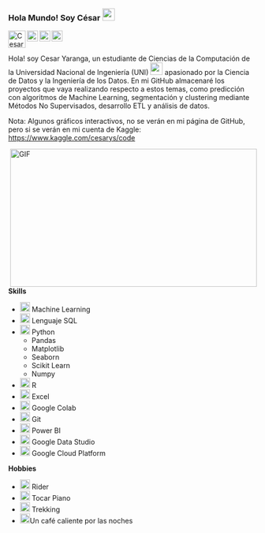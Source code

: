 ### Hola Mundo! Soy César  <img src="https://media.giphy.com/media/hvRJCLFzcasrR4ia7z/giphy.gif" width="25px">

<a href="https://www.youtube.com/channel/UCRgYT_161yf_O24XCuMsrdw">
  <img align="left" alt="Cesar Youtube" width="35px" src="https://e7.pngegg.com/pngimages/125/937/png-clipart-youtube-logo-youtube-angle-logo.png" />
</a>

<a href="https://github.com/cesar-yaranga">
  <img align="left" alt="Cesar GitHub" width="22px" src="https://camo.githubusercontent.com/b079fe922f00c4b86f1b724fbc2e8141c468794ce8adbc9b7456e5e1ad09c622/68747470733a2f2f6564656e742e6769746875622e696f2f537570657254696e7949636f6e732f696d616765732f7376672f6769746875622e737667" />
</a>

<a href="https://www.kaggle.com/cesarys/code">
  <img align="left" alt="Cesar Kaggle" width="22px" src="https://camo.githubusercontent.com/96313f84e4c257e753560f701e77c29697410d36bbd327294980f90451fcb1bc/68747470733a2f2f6564656e742e6769746875622e696f2f537570657254696e7949636f6e732f696d616765732f7376672f6b6167676c652e737667" />
</a>

<a href="https://www.linkedin.com/in/julio-cesar-yaranga-sante-aa9932179/">
  <img align="left" alt="Cesar LinkedIn" width="22px" src="https://camo.githubusercontent.com/c8a9c5b414cd812ad6a97a46c29af67239ddaeae08c41724ff7d945fb4c047e5/68747470733a2f2f6564656e742e6769746875622e696f2f537570657254696e7949636f6e732f696d616765732f7376672f6c696e6b6564696e2e737667" />
</a>

<br />
<br />

Hola! soy Cesar Yaranga, un estudiante de Ciencias de la Computación de la Universidad Nacional de Ingeniería (UNI)  <img src="https://upload.wikimedia.org/wikipedia/commons/thumb/f/f7/Uni-logo_transparente_granate.png/611px-Uni-logo_transparente_granate.png" width="25px"> apasionado por la Ciencia de Datos y la Ingeniería de los Datos. En mi GitHub almacenaré los proyectos que vaya realizando respecto a estos temas, como predicción con algoritmos de Machine Learning, segmentación y clustering mediante Métodos No Supervisados, desarrollo ETL y análisis de datos.

Nota: Algunos gráficos interactivos, no se verán en mi página de GitHub, pero si se verán en mi cuenta de Kaggle: https://www.kaggle.com/cesarys/code


  <img align="right" alt="GIF" src="https://static01.nyt.com/images/2018/10/19/business/19AIcover-illo/19AIcover-illo-jumbo-v5.gif" width="500" height="280" />

**Skills**  

- <code><img height="20" src="https://1.bp.blogspot.com/-PqVnfhKygxo/WoyKxgrMjXI/AAAAAAAAQ9E/3dnfbyMEXhop2qUnf2_ApLqgSLUYiWr9wCLcBGAs/s1600/NN.png"></code> Machine Learning
- <code><img height="20" src="https://s3.amazonaws.com/s3.timetoast.com/public/uploads/photo/15209372/image/8e0914bc4f363d17666b5a58c62263a4"></code> Lenguaje SQL
- <code><img height="20" src="https://github.com/abranhe/programming-languages-logos/blob/master/src/python/python_64x64.png"></code> Python
  - Pandas
  - Matplotlib
  - Seaborn
  - Scikit Learn
  - Numpy
- <code><img height="20" src="https://github.com/abranhe/programming-languages-logos/blob/master/src/r/r_64x64.png"></code> R
- <code><img height="20" src="https://edujammexico.files.wordpress.com/2013/02/excel2013icon.png?w=584"></code> Excel
- <code><img height="20" src="https://colab.research.google.com/img/colab_favicon.ico"></code> Google Colab
- <code><img height="20" src="https://jeanmazuelos.com/sites/default/files/styles/large/public/field/image/git_logo.png?itok=ZsP-3--g"></code> Git
- <code><img height="20" src="https://carlospesquera.com/wp-content/uploads/2020/05/social-default-image.png"></code> Power BI
- <code><img height="20" src="https://camo.githubusercontent.com/8610b73ca32a802ebdcb1236af9134e0ace3ed8d1977bb3910156500b03fc9c1/68747470733a2f2f63646e2e737667706f726e2e636f6d2f6c6f676f732f676f6f676c652d646174612d73747564696f2e737667"></code> Google Data Studio
- <code><img height="20" src="https://res-1.cloudinary.com/crunchbase-production/image/upload/c_lpad,h_256,w_256,f_auto,q_auto:eco/i6f25wkhuwvkcgg4jcux"></code> Google Cloud Platform

**Hobbies**

- <code><img height="20" src="https://static-s.aa-cdn.net/img/ios/1234516329/448aed252773244a665e43a4dc4547ae?v=1"></code> Rider
- <code><img height="20" src="https://i.pinimg.com/474x/3d/ca/e7/3dcae7ed2cb0607d32e3d52501feeb85.jpg"></code> Tocar Piano
- <code><img height="20" src="https://encrypted-tbn0.gstatic.com/images?q=tbn:ANd9GcSsTFzBZp_mFsGKBRnfqWkT5s9wFzQsWsplo1AyUyyaRNmnmTnbVBrHGy99mUq6aC9MmhU&usqp=CAU"></code> Trekking
- <code><img height="20" src="https://img.icons8.com/cotton/2x/cafe.png"></code>Un café caliente por las noches


